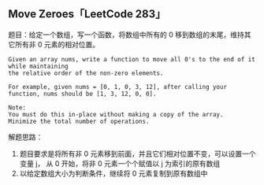 ## Move Zeroes「LeetCode 283」

题目：给定一个数组，写一个函数，将数组中所有的 0 移到数组的末尾，维持其它所有非 0 元素的相对位置。

```
Given an array nums, write a function to move all 0's to the end of it while maintaining
the relative order of the non-zero elements.

For example, given nums = [0, 1, 0, 3, 12], after calling your function, nums should be [1, 3, 12, 0, 0].

Note:
You must do this in-place without making a copy of the array.
Minimize the total number of operations.
```

解题思路：

1. 题目要求是将所有非 0 元素移到前面，并且它们相对位置不变，可以设置一个变量 j， 从 0 开始，将非 0 元素一个个赋值以 j 为索引的原有数组
2. 以给定数组大小为判断条件，继续将 0 元素复制到原有数组中
